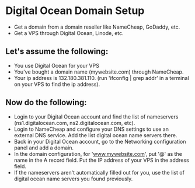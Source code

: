 # Digital Ocean Domain Setup

+ Get a domain from a domain reseller like NameCheap, GoDaddy, etc.
+ Get a VPS through Digital Ocean, Linode, etc.

## Let's assume the following:

+ You use Digital Ocean for your VPS
+ You've bought a domain name (mywebsite.com) through NameCheap.
+ Your ip address is 132.180.381.110. (run 'ifconfig | grep addr' in a terminal on your VPS to find the ip address).

## Now do the following: 

+ Login to your Digital Ocean account and find the list of nameservers (ns1.digitalocean.com, ns2.digitalocean.com, etc).
+ Login to NameCheap and configure your DNS settings to use an external DNS service. Add the list digital ocean name servers there.
+ Back in your Digital Ocean account, go to the Networking configuration panel and add a domain.
+ In the domain configuration, for 'www.mywebsite.com', put '@' as the name in the A record field. Put the IP address of your VPS in the address field.
+ If the nameservers aren't automatically filled out for you, use the list of digital ocean name servers you found previously.
